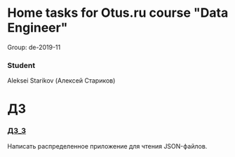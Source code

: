 
# Home tasks for Otus.ru course "Data Engineer"

Group: de-2019-11

### Student
Aleksei Starikov (Алексей Стариков)

# ДЗ

### [ДЗ_3](https://github.com/axreldable/otus_data_engineer_2019_11_starikov/tree/master/hw-3)
Написать распределенное приложение для чтения JSON-файлов.
